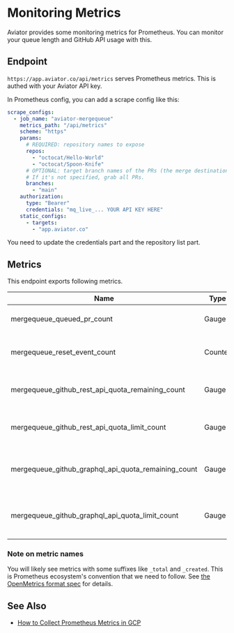 # Monitoring Metrics

Aviator provides some monitoring metrics for Prometheus. You can monitor your queue length and GitHub API usage with this.

## Endpoint

`https://app.aviator.co/api/metrics` serves Prometheus metrics. This is authed with your Aviator API key.

In Prometheus config, you can add a scrape config like this:

```yaml
scrape_configs:
  - job_name: "aviator-mergequeue"
    metrics_path: "/api/metrics"
    scheme: "https"
    params:
      # REQUIRED: repository names to expose
      repos:
        - "octocat/Hello-World"
        - "octocat/Spoon-Knife"
      # OPTIONAL: target branch names of the PRs (the merge destination).
      # If it's not specified, grab all PRs.
      branches:
        - "main"
    authorization:
      type: "Bearer"
      credentials: "mq_live_... YOUR API KEY HERE"
    static_configs:
      - targets:
        - "app.aviator.co"
```

You need to update the credentials part and the repository list part.

## Metrics

This endpoint exports following metrics.

<table><thead><tr><th width="292">Name</th><th width="84">Type</th><th width="79">Labels</th><th>Description</th></tr></thead><tbody><tr><td>mergequeue_queued_pr_count</td><td>Gauge</td><td>repo</td><td>Number of queued pull requests</td></tr><tr><td>mergequeue_reset_event_count</td><td>Counter</td><td>repo, branch, reset_type</td><td>Number of reset events over time</td></tr><tr><td>mergequeue_github_rest_api_quota_remaining_count</td><td>Gauge</td><td></td><td>Remaining quota for GitHub REST API</td></tr><tr><td>mergequeue_github_rest_api_quota_limit_count</td><td>Gauge</td><td></td><td>Max quota limit for GitHub REST API</td></tr><tr><td>mergequeue_github_graphql_api_quota_remaining_count</td><td>Gauge</td><td></td><td>Remaining quota for GitHub GraphQL API</td></tr><tr><td>mergequeue_github_graphql_api_quota_limit_count</td><td>Gauge</td><td></td><td>Max quota limit for GitHub GraphQL API</td></tr></tbody></table>

### Note on metric names

You will likely see metrics with some suffixes like `_total` and `_created`. This is Prometheus ecosystem's convention that we need to follow. See [the OpenMetrics format spec](https://github.com/OpenObservability/OpenMetrics/blob/main/specification/OpenMetrics.md) for details.

## See Also

* [How to Collect Prometheus Metrics in GCP](../how-to-collect-monitoring-metrics-in-gcp-prometheus.md)
